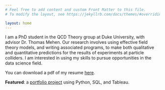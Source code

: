 ```yaml
---
# Feel free to add content and custom Front Matter to this file.
# To modify the layout, see https://jekyllrb.com/docs/themes/#overriding-theme-defaults

layout: home
---
```


I am a PhD student in the QCD Theory group at Duke University, with advisor Dr. Thomas Mehen.  Our research involves using effective field theory models, and writing associated programs, to make both qualitative and quantitative predictions for the results of experiments at particle colliders.  I am interested in using my skills to pursue opportunities in the data science field.

You can download a pdf of my resume [here](https://raw.githubusercontent.com/reedhodges/reedhodges.github.io/main/ReedHodges_Resume.pdf).

**Featured**: a [portfolio project](sql-proj.markdown) using Python, SQL, and Tableau.